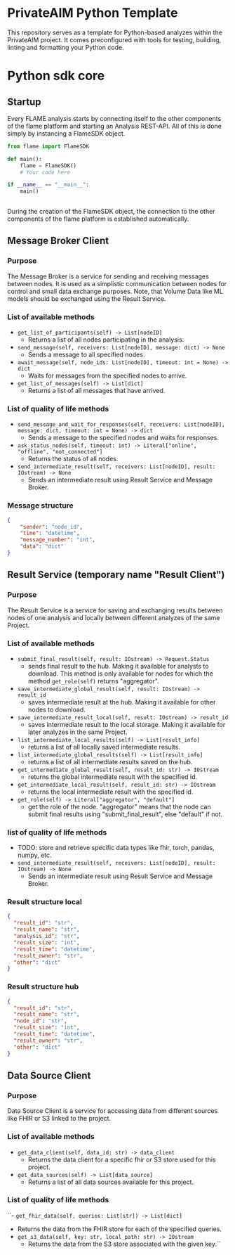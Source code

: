 # PrivateAIM Python Template
This repository serves as a template for Python-based analyzes within the PrivateAIM project.
It comes preconfigured with tools for testing, building, linting and formatting your Python code.

# Python sdk core
## Startup
Every FLAME analysis starts by connecting itself to the other components of the flame platform and starting an Analysis
REST-API. All of this is done simply by instancing a FlameSDK object.

```python
from flame import FlameSDK

def main():
    flame = FlameSDK()
    # Your code here

if __name__ == "__main__":
    main()
   
```
During the creation of the FlameSDK object, the connection to the other components of the flame platform is established
automatically.

## Message Broker Client
### Purpose
The Message Broker is a service for sending and receiving messages between nodes. It is used as a simplistic 
communication between nodes for control and small data exchange purposes. Note, that Volume Data like ML models should 
be exchanged using the Result Service.

### List of available methods
- `get_list_of_participants(self) -> List[nodeID]`
  - Returns a list of all nodes participating in the analysis.
- `send_message(self, receivers: List[nodeID], message: dict) -> None`
    - Sends a message to all specified nodes.
- `await_message(self, node_ids: List[nodeID], timeout: int = None) -> dict`
    - Waits for messages from the specified nodes to arrive.
- `get_list_of_messages(self) -> List[dict]`
    - Returns a list of all messages that have arrived. 

### List of quality of life methods
- `send_message_and_wait_for_responses(self, receivers: List[nodeID], message: dict, timeout: int = None) -> dict`
    - Sends a message to the specified nodes and waits for responses.
- `ask_status_nodes(self, timeout: int) -> Literal["online", "offline", "not_connected"]`
    - Returns the status of all nodes.
- `send_intermediate_result(self, receivers: List[nodeID], result: IOstream) -> None`
    - Sends an intermediate result using Result Service and Message Broker.

### Message structure
```json
{
    "sender": "node_id",
    "time": "datetime",
    "message_number": "int",
    "data": "dict"
}
```

## Result Service (temporary name "Result Client")
### Purpose
The Result Service is a service for saving and exchanging results between nodes of one analysis and locally between 
different analyzes of the same Project.

### List of available methods
- `submit_final_result(self, result: IOstream) -> Request.Status`
  - sends final result to the hub. Making it available for analysts to download. This method is only available for nodes
    for which the method `get_role(self)` returns "aggregator".
- `save_intermediate_global_result(self, result: IOstream) -> result_id` 
  - saves intermediate result at the hub. Making it available for other nodes to download.
- `save_intermediate_result_local(self, result: IOstream) -> result_id`
  - saves intermediate result to the local storage. Making it available for later analyzes in the same Project.
- `list_intermediate_local_results(self) -> List[result_info]`
  - returns a list of all locally saved intermediate results.
- `list_intermediate_global_results(self) -> List[result_info]`
  - returns a list of all intermediate results saved on the hub.
- `get_intermediate_global_result(self, result_id: str) -> IOstream`
  - returns the global intermediate result with the specified id.
- `get_intermediate_local_result(self, result_id: str) -> IOstream`
    - returns the local intermediate result with the specified id.
- `get_role(self) -> Literal["aggregator", "default"]`
    - get the role of the node. "aggregator" means that the node can submit final results using "submit_final_result", 
    else "default" if not.

### list of quality of life methods
- TODO: store and retrieve specific data types like fhir, torch, pandas, numpy, etc.
- `send_intermediate_result(self, receivers: List[nodeID], result: IOstream) -> None`
    - Sends an intermediate result using Result Service and Message Broker.

### Result structure local
```json
{
  "result_id": "str",
  "result_name": "str",
  "analysis_id": "str",
  "result_size": "int",
  "result_time": "datetime",
  "result_owner": "str",
  "other": "dict"
}
```
### Result structure hub
```json
{
  "result_id": "str",
  "result_name": "str",
  "node_id": "str",
  "result_size": "int",
  "result_time": "datetime",
  "result_owner": "str",
  "other": "dict"
}
```

## Data Source Client
### Purpose
Data Source Client is a service for accessing data from different sources like FHIR or S3 linked to the project. 

### List of available methods
- `get_data_client(self, data_id: str) -> data_client`
  - Returns the data client for a specific fhir or S3 store used for this project.
- `get_data_sources(self) -> List[data_source]`
  - Returns a list of all data sources available for this project.

### List of quality of life methods
``- `get_fhir_data(self, queries: List[str]) -> List[dict]`
  - Returns the data from the FHIR store for each of the specified queries.
- `get_s3_data(self, key: str, local_path: str) -> IOstream`
  - Returns the data from the S3 store associated with the given key.``
